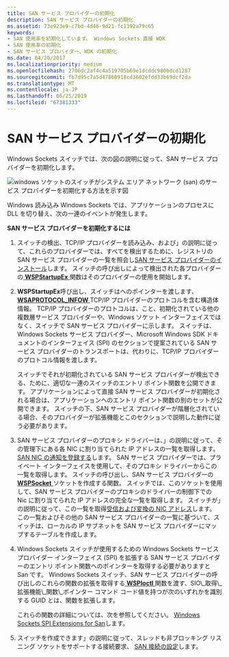 ```yaml
---
title: SAN サービス プロバイダーの初期化
description: SAN サービス プロバイダーの初期化
ms.assetid: 73e923e9-c7bd-4d46-9d21-fc1392a79c65
keywords:
- SAN 使用率を初期化しています。 Windows Sockets 直接 WDK
- SAN 使用率の初期化
- SAN サービス プロバイダー、WDK の初期化
ms.date: 04/20/2017
ms.localizationpriority: medium
ms.openlocfilehash: 2706dc2af4c4a519705b69e1dcddc980bdcd1287
ms.sourcegitcommit: fb7d95c7a5d47860918cd3602efdd33b69dcf2da
ms.translationtype: MT
ms.contentlocale: ja-JP
ms.lasthandoff: 06/25/2019
ms.locfileid: "67381333"
---
```

# <a name="initializing-a-san-service-provider"></a>SAN サービス プロバイダーの初期化





Windows Sockets スイッチでは、次の図の説明に従って、SAN サービス プロバイダーを初期化します。

![windows ソケットのスイッチがシステム エリア ネットワーク (san) のサービス プロバイダーを初期化する方法を示す図 ](images/apiflow1.png)

Windows 読み込み Windows Sockets では、アプリケーションのプロセスに DLL を切り替え、次の一連のイベントが発生します。

**SAN サービス プロバイダーを初期化するには**

1.  スイッチの検出、TCP/IP プロバイダーを読み込み、および」の説明に従って、これらのプロバイダーでは、すべてを検出するために、レジストリの SAN サービス プロバイダーの一覧を照会し[SAN サービス プロバイダーのインストール](installing-a-san-service-provider.md)します。 スイッチの呼び出しによって検出された各プロバイダーの[ **WSPStartupEx** ](https://docs.microsoft.com/previous-versions/windows/hardware/network/ff566321(v=vs.85))関数はそのプロバイダーの使用を開始します。

2.  **WSPStartupEx**呼び出し、スイッチはへのポインターを渡します、 [ **WSAPROTOCOL\_INFOW** ](https://docs.microsoft.com/previous-versions/windows/hardware/network/ff565963(v=vs.85)) TCP/IP プロバイダーのプロトコルを含む構造体情報。 TCP/IP プロバイダーのプロトコルは、こと、初期化されている他の複数層サービス プロバイダーや、Windows ソケット インターフェイスではなく、スイッチで SAN サービス プロバイダーに示します。 スイッチは、Windows Sockets サービス プロバイダー、Microsoft Windows SDK ドキュメントのインターフェイス (SPI) のセクションで提案されている SAN サービス プロバイダーのトランスポートは、代わりに、TCP/IP プロバイダーのプロトコル情報を渡します。

    スイッチでそれが初期化されている SAN サービス プロバイダーが検出できる、ために、適切な一連のスイッチのエントリ ポイント関数を公開できます。 アプリケーションによって直接 SAN サービス プロバイダーが初期化される場合は、アプリケーションへのエントリ ポイント関数の別のセットが公開できます。 スイッチの下、SAN サービス プロバイダーが階層化されている場合、そのプロバイダーが拡張機能とこのセクションで説明した動作に従う必要があります。

3.  SAN サービス プロバイダーのプロキシ ドライバーは、」の説明に従って、その管理下にある各 NIC に割り当てられた IP アドレスの一覧を取得します。 [SAN NIC の通知を登録する](registering-for-san-nic-notifications.md)します。 SAN サービス プロバイダーでは、プライベート インターフェイスを使用して、そのプロキシ ドライバーからこの一覧を取得します。 スイッチの呼び出し、SAN サービス プロバイダーの[ **WSPSocket** ](https://docs.microsoft.com/previous-versions/windows/hardware/network/ff566319(v=vs.85))ソケットを作成する関数。 スイッチでは、このソケットを使用して、SAN サービス プロバイダーのプロキシのドライバーの制御下での Nic に割り当てられた IP アドレスの完全な一覧を取得します。 スイッチが」の説明に従って、この一覧を取得[受信および変換の NIC アドレス](receiving-and-translating-nic-addresses.md)します。 この一覧およびその他の SAN サービス プロバイダーの一覧に基づいて、スイッチは、ローカルの IP サブネットを SAN サービス プロバイダーにマップするテーブルを作成します。

4.  Windows Sockets スイッチが使用するための Windows Sockets サービス プロバイダー インターフェイス (SPI) を拡張する SAN サービス プロバイダーのエントリ ポイント関数へのポインターを取得する必要がありますと San です。 Windows Sockets スイッチ、SAN サービス プロバイダーの呼び出しのこれらの関数の拡張を取得する[ **WSPIoctl** ](https://docs.microsoft.com/previous-versions/windows/hardware/network/ff566296(v=vs.85))関数を渡す、SIO\_取得\_拡張機能\_関数\_ポインター コマンド コード値を持つが次のいずれかを識別する GUID とは、関数を拡張します。

    これらの関数の詳細については、次を参照してください。 [Windows Sockets SPI Extensions for San](windows-sockets-spi-extensions-for-sans.md)します。

5.  スイッチを作成できます」の説明に従って、スレッドも非ブロッキング リスニング ソケットをサポートする接続要求、 [SAN 接続の設定](setting-up-a-san-connection.md)します。

 

 





